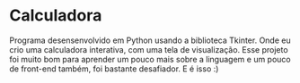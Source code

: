 # Calculadora
Programa desensenvolvido em Python usando a biblioteca Tkinter. Onde eu crio uma calculadora interativa, com uma tela de visualização. Esse projeto foi muito bom para aprender um pouco mais sobre a linguagem e um pouco de front-end também, foi bastante desafiador. E é isso :)
